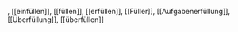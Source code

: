 , [[einfüllen]], [[füllen]], [[erfüllen]], [[Füller]], [[Aufgabenerfüllung]], [[Überfüllung]], [[überfüllen]]